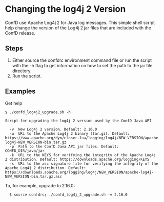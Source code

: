 # Changing the log4j 2 Version


ConfD use Apache Log4j 2 for Java log messages. This simple shell script help
change the version of the Log4j 2 jar files that are included with the ConfD
release.

## Steps

1. Either source the confdrc environment command file or run the script with the
   -h flag to get information on how to set the path to the jar file directory.
2. Run the script.

## Examples

Get help
```
$ ./confd_log4j2_upgrade.sh -h

Script for upgrading the log4j 2 version used by the ConfD Java API

  -v  New Log4j 2 version. Default: 2.16.0
  -u  URL to the Apache Log4j 2 binary (tar.gz). Default: https://www.apache.org/dyn/closer.lua/logging/log4j/NEW_VERSION/apache-log4j-NEW_VERSION-bin.tar.gz
  -p  Path to the ConfD Java API jar files. Default: CONFD_DIR/java/jar
  -k  URL to the KEYS for verifying the integrity of the Apache Log4j 2 distribution. Default: https://downloads.apache.org/logging/KEYS
  -s  URL to the asc signature file for verifying the integrity of the Apache Log4j 2 distribution. Default: https://downloads.apache.org/logging/log4j/NEW_VERSION/apache-log4j-NEW_VERSION-bin.tar.gz.asc
```
To, for example, upgrade to 2.16.0:
```
  $ source confdrc; ./confd_log4j_2_upgrade.sh -v 2.16.0
```

